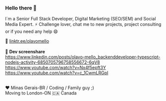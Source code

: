 ### Hello there 👋

I´m a Senior Full Stack Developer, Digital Marketing (SEO/SEM) and Social Media Expert.
⚡ Challenge lover, chat me to new projects, project consulting or if you need any help 😄

💬 <a href="https://linktr.ee/olavomello" target="_blank">linktr.ee/olavomello</a>
<br><br>
🎥 <b>Dev screenshare</b><br>
https://www.linkedin.com/posts/olavo-mello_backenddeveloper-typescript-nodejs-activity-6850705796758556672-6qV8<br>
https://www.youtube.com/watch?v=Nx4f5epft3Y<br>
https://www.youtube.com/watch?v=c_1CwmLRGpI<br>
<br>

♥ Minas Gerais-BR / Coding / Family guy ;)
<br>Moving to London-ON :canada: Canada
